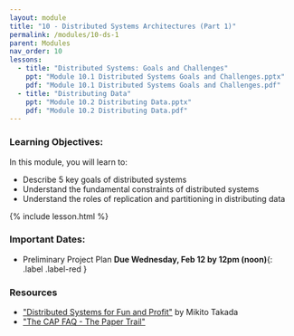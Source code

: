 ```yaml
---
layout: module
title: "10 - Distributed Systems Architectures (Part 1)"
permalink: /modules/10-ds-1
parent: Modules
nav_order: 10
lessons: 
  - title: "Distributed Systems: Goals and Challenges"
    ppt: "Module 10.1 Distributed Systems Goals and Challenges.pptx"
    pdf: "Module 10.1 Distributed Systems Goals and Challenges.pdf"
  - title: "Distributing Data"
    ppt: "Module 10.2 Distributing Data.pptx"
    pdf: "Module 10.2 Distributing Data.pdf"
---
```

### Learning Objectives:
In this module, you will learn to:
* Describe 5 key goals of distributed systems
* Understand the fundamental constraints of distributed systems
* Understand the roles of replication and partitioning in distributing data
  
{% include lesson.html %}


### Important Dates:
* Preliminary Project Plan **Due Wednesday, Feb 12 by 12pm (noon)**{: .label .label-red }

### Resources
* ["Distributed Systems for Fun and Profit"](http://book.mixu.net/distsys/index.html) by Mikito Takada
* ["The CAP FAQ - The Paper Trail"](https://www.the-paper-trail.org/page/cap-faq/)